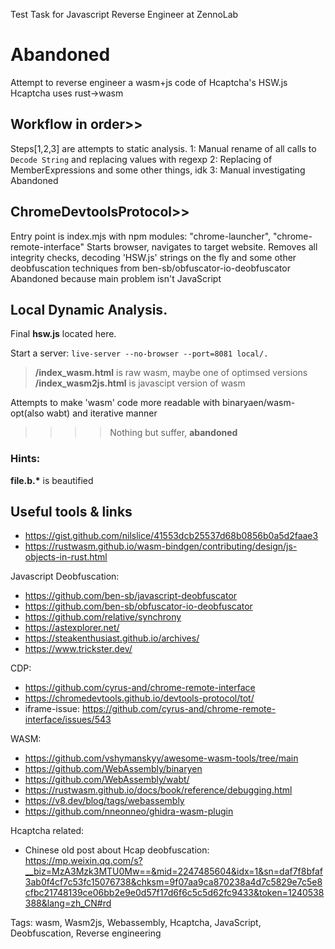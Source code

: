Test Task for Javascript Reverse Engineer at ZennoLab

# Abandoned 
Attempt to reverse engineer a wasm+js code of Hcaptcha's HSW.js
Hcaptcha uses rust->wasm

## Workflow in order>>
Steps[1,2,3] are attempts to static analysis.
1: Manual rename of all calls to `Decode String` and replacing values with regexp
2: Replacing of MemberExpressions and some other things, idk
3: Manual investigating
Abandoned

## ChromeDevtoolsProtocol>>
Entry point is index.mjs with npm modules:
    "chrome-launcher",
    "chrome-remote-interface"
Starts browser, navigates to target website.
Removes all integrity checks, decoding 'HSW.js' strings on the fly and some other deobfuscation techniques from ben-sb/obfuscator-io-deobfuscator
Abandoned because main problem isn't JavaScript

## Local Dynamic Analysis.
Final **hsw.js** located here.

Start a server: `live-server --no-browser --port=8081 local/.`
>**/index_wasm.html** is raw wasm, maybe one of optimsed versions
>**/index_wasm2js.html** is javascipt version of wasm


Attempts to make 'wasm' code more readable with binaryaen/wasm-opt(also wabt) and iterative manner

 >>>>Nothing but suffer, **abandoned**


### Hints:
 **file.b.\*** is beautified



## Useful tools & links
* https://gist.github.com/nilslice/41553dcb25537d68b0856b0a5d2faae3
* https://rustwasm.github.io/wasm-bindgen/contributing/design/js-objects-in-rust.html

Javascript Deobfuscation:
* https://github.com/ben-sb/javascript-deobfuscator
* https://github.com/ben-sb/obfuscator-io-deobfuscator
* https://github.com/relative/synchrony
* https://astexplorer.net/
* https://steakenthusiast.github.io/archives/
* https://www.trickster.dev/

CDP:
* https://github.com/cyrus-and/chrome-remote-interface
* https://chromedevtools.github.io/devtools-protocol/tot/
* iframe-issue: https://github.com/cyrus-and/chrome-remote-interface/issues/543

WASM:
* https://github.com/vshymanskyy/awesome-wasm-tools/tree/main
* https://github.com/WebAssembly/binaryen
* https://github.com/WebAssembly/wabt/
* https://rustwasm.github.io/docs/book/reference/debugging.html
* https://v8.dev/blog/tags/webassembly
* https://github.com/nneonneo/ghidra-wasm-plugin

Hcaptcha related:
* Chinese old post about Hcap deobfuscation: https://mp.weixin.qq.com/s?__biz=MzA3Mzk3MTU0Mw==&mid=2247485604&idx=1&sn=daf7f8bfaf3ab0f4cf7c53fc15076738&chksm=9f07aa9ca870238a4d7c5829e7c5e8cfbc21748139ce06bb2e9e0d57f17d6f6c5c5d62fc9433&token=1240538388&lang=zh_CN#rd

Tags: wasm, Wasm2js, Webassembly, Hcaptcha, JavaScript, Deobfuscation, Reverse engineering